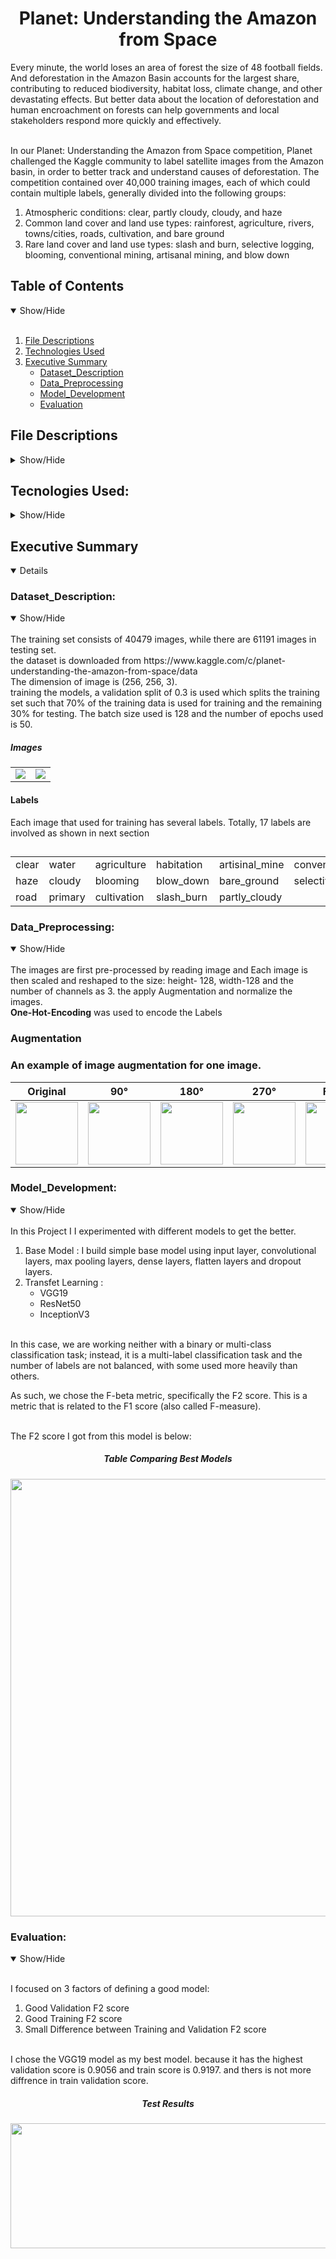 <h1 align='center'>Planet: Understanding the Amazon from Space</h1>
Every minute, the world loses an area of forest the size of 48 football fields. And deforestation in the Amazon Basin accounts for the largest share, contributing to reduced biodiversity, habitat loss, climate change, and other devastating effects. But better data about the location of deforestation and human encroachment on forests can help governments and local stakeholders respond more quickly and effectively.

<br>In our Planet: Understanding the Amazon from Space competition, Planet challenged the Kaggle community to label satellite images from the Amazon basin, in order to better track and understand causes of deforestation.
The competition contained over 40,000 training images, each of which could contain multiple labels, generally divided into the following groups:
1. Atmospheric conditions: clear, partly cloudy, cloudy, and haze
2. Common land cover and land use types: rainforest, agriculture, rivers, towns/cities, roads, cultivation, and bare ground
3. Rare land cover and land use types: slash and burn, selective logging, blooming, conventional mining, artisanal mining, and blow down



## Table of Contents
<details open>
<summary>Show/Hide</summary>
<br>

1. [ File Descriptions ](#File_Description)
2. [ Technologies Used ](#Technologies_Used)    
3. [ Executive Summary ](#Executive_Summary)
   * [ Dataset_Description ](#Dataset_Description)
   * [ Data_Preprocessing](#Data_Preprocessing)
   * [ Model_Development ](#Model_Development) 
   * [ Evaluation ](#Evaluation)

</details>

## File Descriptions
<details>
<a name="File_Description"></a>
<summary>Show/Hide</summary>
<br>

* <strong>[ Images ](https://github.com/awesomeahi95/Hotel_Review_NLP/tree/master/Images)</strong>: folder containing images used for testing and in readme file.
* <strong>[ Models ](https://github.com/awesomeahi95/Hotel_Review_NLP/tree/master/Models)</strong>: folder containing trained models saved with pickle
    * <strong>model and weight file of Base Model, VGG19, Resnet50, InceptionV3</strong>
    
* <strong>[ static ](https://github.com/awesomeahi95/Hotel_Review_NLP/blob/master/1.Webscraping_Early_EDA_and_Cleaning.ipynb)</strong>: folder containing css and javascript file
* <strong>[ templates ](https://github.com/awesomeahi95/Hotel_Review_NLP/blob/master/2.Further_EDA_and_Preprocessing.ipynb)</strong>: folder containing html files
* <strong>[ Planet.ipynb ](https://github.com/awesomeahi95/Hotel_Review_NLP/blob/master/3.Modelling_and_Hyperparameter_Tuning.ipynb)</strong>: Main File for project
* <strong>[ Procfile ](https://github.com/awesomeahi95/Hotel_Review_NLP/blob/master/4.Evaluation.ipynb)</strong>: file containing script to run app in heroku app
* <strong>[ app.py ](https://github.com/awesomeahi95/Hotel_Review_NLP/blob/master/5.Neural_Network_Modelling.ipynb)</strong>: this file contain script to create web application
* <strong>[ inference.ipynb ](https://github.com/awesomeahi95/Hotel_Review_NLP/blob/master/6.Revaluation_and_Deployment.ipynb)</strong>: this file containing script for prediction on image
* <strong>[ util.py ](https://github.com/awesomeahi95/Hotel_Review_NLP/blob/master/Classification.py)</strong>: this file contain function used in web application
</details>

## Tecnologies Used:
<details>
<a name="Technologies_Used"></a>
<summary>Show/Hide</summary>
<br>
    
* <strong>Python</strong>
* <strong>Pandas</strong>
* <strong>Numpy</strong>
* <strong>Matplotlib</strong>
* <strong>Scikit-Learn</strong>
* <strong>Open-Cv</strong>
* <strong>Keras</strong>
* <strong>Tensorflow</strong>
* <strong>Flask</strong>
* <strong>Heroku</strong>
</details>

   
<a name="Executive_Summary"></a>
## Executive Summary
<details open>


<a name="Dataset_Description"></a>
### Dataset_Description:
<details open>
<summary>Show/Hide</summary>
<br>
The training set consists of 40479 images, while there are 61191 images in testing set.
<br>the dataset is downloaded from https://www.kaggle.com/c/planet-understanding-the-amazon-from-space/data
<br>The dimension of image is  (256, 256, 3).
<br> training the models, a validation split of 0.3 is used which splits the training set such that 70% of the training data is used for training and the remaining 30% for testing. The batch size used is 128
and the number of epochs used is 50.

<h5>Images</h5>
<table><tr><td><img src='https://github.com/HardikMochi/Planet-Understanding-the-Amazon-from-Space/blob/main/Images/3.jpg' ></td><td><img src='https://github.com/HardikMochi/Planet-Understanding-the-Amazon-from-Space/blob/main/Images/4.jpg' ></td></tr></table>

<h4>Labels</h4>
Each image that used for training has several labels. Totally, 17 labels are involved as shown in next section
<br><h2></h2>
<table>
  <tr>
    <td>clear</td>
    <td>water</td>
    <td>agriculture</td>
    <td>habitation</td>
    <td>artisinal_mine</td>
    <td>conventional_mine</td>
  </tr>
  <tr>
    <td>haze</td>
    <td>cloudy</td>
    <td>blooming</td>
    <td>blow_down</td>
    <td>bare_ground</td>
    <td>selective_logging</td>
  </tr>
  <tr>
    <td>road</td>
    <td>primary</td>
    <td>cultivation</td>
    <td>slash_burn</td>
    <td>partly_cloudy</td>
    <td></td>
  </tr>
</table>

</detail>

<a name="Data_Preprocessing"></a>
### Data_Preprocessing:
<details open>
<summary>Show/Hide</summary>
<br>
The images are first pre-processed by reading image and  Each  image is then scaled and reshaped to the size: height- 128, width-128 and the number of channels as 3.
the apply Augmentation and normalize the images.
<br><b>One-Hot-Encoding</b> was used to encode the Labels

<h3>Augmentation<h3>

An example of image augmentation for one image.

Original | 90° | 180° | 270° | Flip H | Flip V
---------|-----|------|------|--------|-------
<img src="https://github.com/HardikMochi/Planet-Understanding-the-Amazon-from-Space/blob/main/Images/7.jpg" width="100"> | <img src="https://github.com/HardikMochi/Planet-Understanding-the-Amazon-from-Space/blob/main/Images/7_90.jpg" width="100"> | <img src="https://github.com/HardikMochi/Planet-Understanding-the-Amazon-from-Space/blob/main/Images/7_180.jpg" width="100"> | <img src="https://github.com/HardikMochi/Planet-Understanding-the-Amazon-from-Space/blob/main/Images/7_270.jpg" width="100"> | <img src="https://github.com/HardikMochi/Planet-Understanding-the-Amazon-from-Space/blob/main/Images/7_flipH.png" width="100"> | <img src="https://github.com/HardikMochi/Planet-Understanding-the-Amazon-from-Space/blob/main/Images/7_flipV.png" width="100">

</details>



<a name="Model_Development"></a>
### Model_Development:
<details open>
<summary>Show/Hide</summary>
<br>
In this Project I I experimented with different models to get the better.
<br>


1. Base Model :  I build simple base model using  input layer, convolutional layers, max pooling layers, dense layers, flatten layers  and dropout layers.
2. Transfet Learning :
   * VGG19 
   * ResNet50
   * InceptionV3
   
<br>In this case, we are working neither with a binary or multi-class classification task; instead, it is a multi-label classification task and the number of labels are not balanced, with some used more heavily than others.

As such, we chose the F-beta metric, specifically the F2 score. This is a metric that is related to the F1 score (also called F-measure).   

<br> The F2 score I got from this model is below:

<h5 align="center">Table Comparing Best Models</h5>
<p align="center">
  <img src="https://github.com/HardikMochi/Planet-Understanding-the-Amazon-from-Space/blob/main/Images/15.PNG" width=700,height=400>
</p>
</details>

<a name="Evaluation"></a>
### Evaluation:
<details open>
<summary>Show/Hide</summary>
<br>

I focused on 3 factors of defining a good model:

1. Good Validation F2 score
2. Good Training  F2 score
3. Small Difference between Training and Validation F2 score

<br>I chose the VGG19 model as my best model. because it has the highest validation score is 0.9056 and  train score is 0.9197. and thers is not more diffrence in train validation score.

<h5 align="center">Test Results</h5>
<p align="center">
  <img src="https://github.com/HardikMochi/Planet-Understanding-the-Amazon-from-Space/blob/main/Images/16.PNG" width=600 height=200>
</p>

    
</details>
